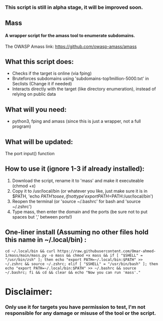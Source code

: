 <h3>This script is still in alpha stage, it will be improved soon.</h3>

## Mass
<h4>A wrapper script for the amass tool to enumerate subdomains.</h4>


The OWASP Amass link: <a href="https://github.com/owasp-amass/amass">https://github.com/owasp-amass/amass</a>

## What this script does:

* Checks if the target is online (via fping)
* Bruteforces subdomains using 'subdomains-top1million-5000.txt' in Seclists (Change it if needed)
* Interacts directly with the target (like directory enumeration), instead of relying on public data

## What will you need:
* python3, fping and amass (since this is just a wrapper, not a full program)

## What will be updated:
The port input() function



## How to use it (ignore 1-3 if already installed):
1. Download the script, rename it to 'mass' and make it executeable (chmod +x)
2. Copy it to /usr/local/bin (or whatever you like, just make sure it is in $PATH, 'echo $PATH' to see, if not type 'export PATH=$PATH:/usr/local/bin')
3. Reopen the terminal (or 'source ~/.bashrc' for bash and 'source ~/.zshrc')
4. Type mass, then enter the domain and the ports (be sure not to put spaces but ',' between ports!)


## One-liner install (Assuming no other files hold this name in ~/.local/bin) :
```
cd ~/.local/bin && curl https://raw.githubusercontent.com/Omar-ahmed-1/mass/main/mass.py -o mass && chmod +x mass && if [ "$SHELL" = "/usr/bin/zsh" ]; then echo "export PATH=~/.local/bin:$PATH" >> ~/.zshrc && source ~/.zshrc; elif [ "$SHELL" = "/usr/bin/bash" ]; then echo "export PATH=~/.local/bin:$PATH" >> ~/.bashrc && source ~/.bashrc; fi && cd && clear && echo "Now you can run 'mass'."
```


# Disclaimer:
### Only use it for targets you have permission to test, I'm not responsible for any damage or misuse of the tool or the script.

